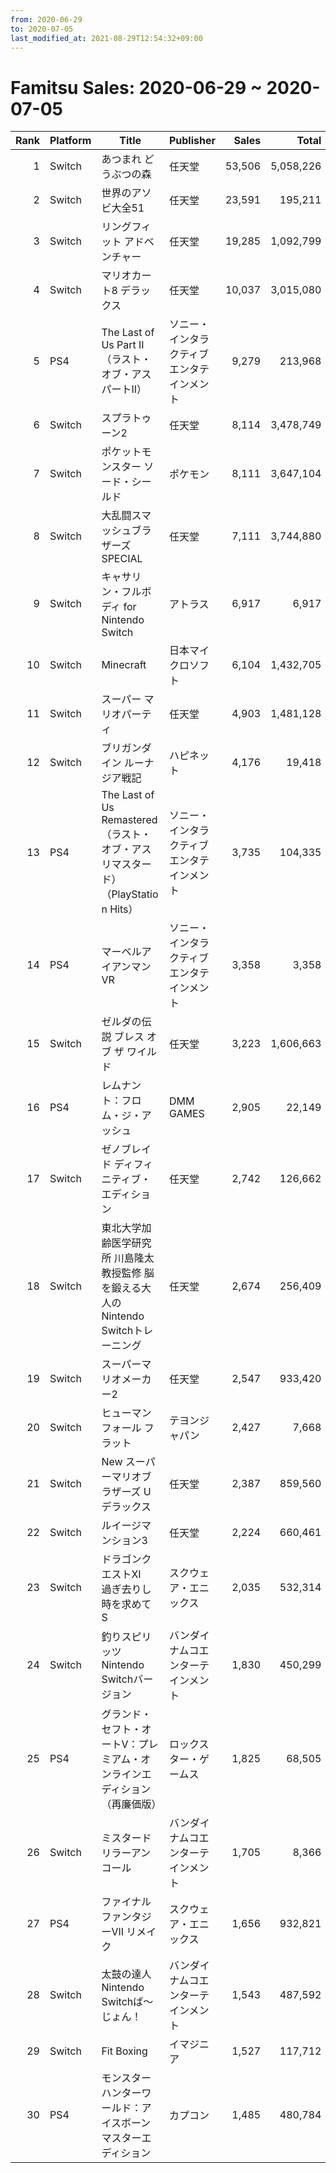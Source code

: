 ```yaml
---
from: 2020-06-29
to: 2020-07-05
last_modified_at: 2021-08-29T12:54:32+09:00
---
```

# Famitsu Sales: 2020-06-29 ~ 2020-07-05
| Rank | Platform | Title | Publisher | Sales | Total | Rate | New |
| -: | -- | -- | -- | -: | -: | -: | -- |
| 1 | Switch | あつまれ どうぶつの森 | 任天堂 | 53,506 | 5,058,226 | 20% |  |
| 2 | Switch | 世界のアソビ大全51 | 任天堂 | 23,591 | 195,211 | 20% |  |
| 3 | Switch | リングフィット アドベンチャー | 任天堂 | 19,285 | 1,092,799 | 20% |  |
| 4 | Switch | マリオカート8 デラックス | 任天堂 | 10,037 | 3,015,080 | 20% |  |
| 5 | PS4 | The Last of Us Part II（ラスト・オブ・アス パートII） | ソニー・インタラクティブエンタテインメント | 9,279 | 213,968 | 20% |  |
| 6 | Switch | スプラトゥーン2 | 任天堂 | 8,114 | 3,478,749 | 20% |  |
| 7 | Switch | ポケットモンスター ソード・シールド | ポケモン | 8,111 | 3,647,104 | 20% |  |
| 8 | Switch | 大乱闘スマッシュブラザーズ SPECIAL | 任天堂 | 7,111 | 3,744,880 | 20% |  |
| 9 | Switch | キャサリン・フルボディ for Nintendo Switch | アトラス | 6,917 | 6,917 | 60% | **New** |
| 10 | Switch | Minecraft | 日本マイクロソフト | 6,104 | 1,432,705 | 20% |  |
| 11 | Switch | スーパー マリオパーティ | 任天堂 | 4,903 | 1,481,128 | 20% |  |
| 12 | Switch | ブリガンダイン ルーナジア戦記 | ハピネット | 4,176 | 19,418 | 40% |  |
| 13 | PS4 | The Last of Us Remastered（ラスト・オブ・アス リマスタード）（PlayStation Hits） | ソニー・インタラクティブエンタテインメント | 3,735 | 104,335 | 20% |  |
| 14 | PS4 | マーベルアイアンマン VR | ソニー・インタラクティブエンタテインメント | 3,358 | 3,358 | 60% | **New** |
| 15 | Switch | ゼルダの伝説 ブレス オブ ザ ワイルド | 任天堂 | 3,223 | 1,606,663 | 20% |  |
| 16 | PS4 | レムナント：フロム・ジ・アッシュ | DMM GAMES | 2,905 | 22,149 | 20% |  |
| 17 | Switch | ゼノブレイド ディフィニティブ・エディション | 任天堂 | 2,742 | 126,662 | 20% |  |
| 18 | Switch | 東北大学加齢医学研究所 川島隆太教授監修 脳を鍛える大人のNintendo Switchトレーニング | 任天堂 | 2,674 | 256,409 | 20% |  |
| 19 | Switch | スーパーマリオメーカー2 | 任天堂 | 2,547 | 933,420 | 20% |  |
| 20 | Switch | ヒューマン フォール フラット | テヨンジャパン | 2,427 | 7,668 | 60% |  |
| 21 | Switch | New スーパーマリオブラザーズ U デラックス | 任天堂 | 2,387 | 859,560 | 20% |  |
| 22 | Switch | ルイージマンション3 | 任天堂 | 2,224 | 660,461 | 20% |  |
| 23 | Switch | ドラゴンクエストXI　過ぎ去りし時を求めて S | スクウェア・エニックス | 2,035 | 532,314 | 20% |  |
| 24 | Switch | 釣りスピリッツ Nintendo Switchバージョン | バンダイナムコエンターテインメント | 1,830 | 450,299 | 20% |  |
| 25 | PS4 | グランド・セフト・オートV：プレミアム・オンラインエディション（再廉価版） | ロックスター・ゲームス | 1,825 | 68,505 | 20% |  |
| 26 | Switch | ミスタードリラーアンコール | バンダイナムコエンターテインメント | 1,705 | 8,366 | 60% |  |
| 27 | PS4 | ファイナルファンタジーVII リメイク | スクウェア・エニックス | 1,656 | 932,821 | 20% |  |
| 28 | Switch | 太鼓の達人 Nintendo Switchば〜じょん！ | バンダイナムコエンターテインメント | 1,543 | 487,592 | 20% |  |
| 29 | Switch | Fit Boxing | イマジニア | 1,527 | 117,712 | 20% |  |
| 30 | PS4 | モンスターハンターワールド：アイスボーン マスターエディション | カプコン | 1,485 | 480,784 | 20% |  |
